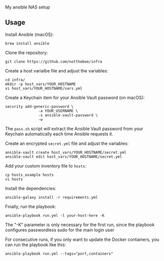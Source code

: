 My ansible NAS setup
## Usage
Install Ansible (macOS):
```
brew install ansible
```

Clone the repository:
```
git clone https://github.com/notthebee/infra
```

Create a host varialbe file and adjust the variables:
```
cd infra/
mkdir -p host_vars/YOUR_HOSTNAME
vi host_vars/YOUR_HOSTNAME/vars.yml
```

Create a Keychain item for your Ansible Vault password (on macOS):
```
security add-generic-password \
               -a YOUR_USERNAME \
               -s ansible-vault-password \
               -w
```

The `pass.sh` script will extract the Ansible Vault password from your Keychain automatically each time Ansible requests it.

Create an encrypted `secret.yml` file and adjust the variables:
```
ansible-vault create host_vars/YOUR_HOSTNAME/secret.yml
ansible-vault edit host_vars/YOUR_HOSTNAME/secret.yml
```

Add your custom inventory file to `hosts`:
```
cp hosts_example hosts
vi hosts
```

Install the dependencies:
```
ansible-galaxy install -r requirements.yml
```

Finally, run the playbook:
```
ansible-playbook run.yml -l your-host-here -K
```
The "-K" parameter is only necessary for the first run, since the playbook configures passwordless sudo for the main login user

For consecutive runs, if you only want to update the Docker containers, you can run the playbook like this:
```
ansible-playbook run.yml --tags="port,containers"
```
